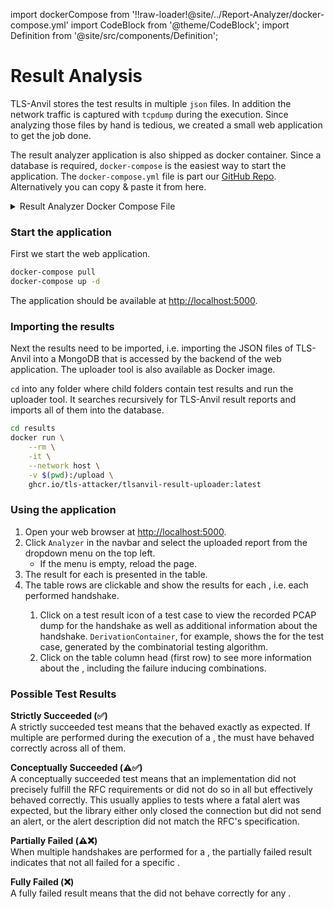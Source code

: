 import dockerCompose from '!!raw-loader!@site/../Report-Analyzer/docker-compose.yml'
import CodeBlock from '@theme/CodeBlock';
import Definition from '@site/src/components/Definition';

# Result Analysis

TLS-Anvil stores the test results in multiple `json` files. In addition the network traffic is captured with `tcpdump` during the execution. Since analyzing those files by hand is tedious, we created a small web application to get the job done.

The result analyzer application is also shipped as docker container. Since a database is required, `docker-compose` is the easiest way to start the application. The `docker-compose.yml` file is part our [GitHub Repo](https://github.com/tls-attacker/TLS-Anvil). Alternatively you can copy & paste it from here.

<details>
<summary>Result Analyzer Docker Compose File</summary>
<CodeBlock language="yml" title="Result-Analyzer/docker-compose.yml">{dockerCompose}</CodeBlock>
</details>

### Start the application

First we start the web application.

```bash
docker-compose pull
docker-compose up -d
```

The application should be available at [http://localhost:5000](http://localhost:5000).

### Importing the results

Next the results need to be imported, i.e. importing the JSON files of TLS-Anvil into a MongoDB that is accessed by the backend of the web application. The uploader tool is also available as Docker image.

`cd` into any folder where child folders contain test results and run the uploader tool. It searches recursively for TLS-Anvil result reports and imports all of them into the database.

```bash
cd results
docker run \
    --rm \
    -it \
    --network host \
    -v $(pwd):/upload \
    ghcr.io/tls-attacker/tlsanvil-result-uploader:latest
```

### Using the application
1. Open your web browser at [http://localhost:5000](http://localhost:5000).
1. Click `Analyzer` in the navbar and select the uploaded report from the dropdown menu on the top left.
    * If the menu is empty, reload the page.
1. The result for each <Definition id="test template"/> is presented in the table.
1. The table rows are clickable and show the results for each <Definition id="test input"/>, i.e. each performed handshake.
    1. Click on a test result icon of a test case to view the recorded PCAP dump for the handshake as well as additional information about the handshake. `DerivationContainer`, for example, shows the <Definition id="test input"/> for the test case, generated by the combinatorial testing algorithm.
    1. Click on the table column head (first row) to see more information about the <Definition id="test template"/>, including the failure inducing combinations.


### Possible Test Results

**Strictly Succeeded (✅)**  
A strictly succeeded test means that the <Definition id="SUT" /> behaved exactly as expected. If multiple <Definition id="test cases"/> are performed during the execution of a <Definition id="test template"/>, the <Definition id="SUT" /> must have behaved correctly across all of them.

**Conceptually Succeeded (⚠️✅)**  
A conceptually succeeded test means that an implementation did not precisely fulfill the RFC requirements or did not do so in all <Definition id="test cases"/> but effectively behaved correctly. This usually applies to tests where a fatal alert was expected, but the library either only closed the connection but did not send an alert, or the alert description did not match the RFC's specification.

**Partially Failed (⚠️❌)**  
When multiple handshakes are performed for a <Definition id="test template"/>, the partially failed result indicates that not all <Definition id="test inputs" /> failed for a specific <Definition id="test template"/>.

**Fully Failed (❌)**  
A fully failed result means that the <Definition id="SUT" /> did not behave correctly for any <Definition id="test input"/>.